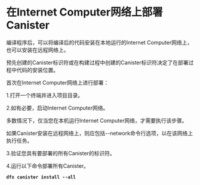 # 在Internet Computer网络上部署Canister

编译程序后，可以将编译后的代码安装在本地运行的Internet Computer网络上，也可以安装在远程网络上。

预先创建的Canister标识符或在构建过程中创建的Canister标识符决定了在部署过程中代码的安装位置。

首次在Internet Computer网络上进行部署：

1.打开一个终端并进入项目目录。

2.如有必要，启动Internet Computer网络。

多数情况下，仅当您在本机运行Internet Computer网络，才需要执行该步骤。

如果Canister安装在远程网络上，则应包括--network命令行选项，以在该网络上执行任务。

3.验证您具有要部署的所有Canister的标识符。

4.运行以下命令部署所有Canister。

**`dfx canister install --all`**

